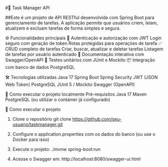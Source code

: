 #📝 Task Manager API

##Este é um projeto de API RESTful desenvolvida com Spring Boot para gerenciamento de tarefas. A aplicação permite que usuários criem, leiam, atualizem e excluam tarefas de forma simples e segura.

⚙️ Funcionalidades principais
🔐 Autenticação e autorização com JWT
Login seguro com geração de token
Rotas protegidas para operações de tarefa
✅ CRUD completo de tarefas
Criar, buscar, atualizar e deletar tarefas
Listagem de tarefas por usuário autenticado
📁 Documentação interativa com Swagger/OpenAPI
🧪 Testes unitários com JUnit e Mockito
📦 Integração com banco de dados PostgreSQL

  🛠️ Tecnologias utilizadas
Java 17
Spring Boot
Spring Security
JWT (JSON Web Token)
PostgreSQL
JUnit 5 / Mockito
Swagger (OpenAPI)

🚀 Como executar o projeto localmente
Pré-requisitos
Java 17
Maven
PostgreSQL (ou utilizar o container já configurado)

🚀 Como executar o projeto
1. Clone o repositório
git clone https://github.com/seu-usuario/taskmanager.git

2. Configure o application.properties com os dados do banco (ou use o Docker para isso)

3. Execute o projeto:
./mvnw spring-boot:run

4. Acesse o Swagger em:
http://localhost:8080/swagger-ui.html

